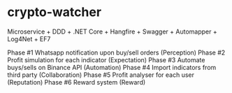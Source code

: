 # crypto-watcher
Microservice + DDD + .NET Core + Hangfire + Swagger + Automapper + Log4Net + EF7

Phase #1 Whatsapp notification upon buy/sell orders (Perception)
Phase #2 Profit simulation for each indicator (Expectation)
Phase #3 Automate buys/sells on Binance API (Automation)
Phase #4 Import indicators from third party (Collaboration)
Phase #5 Profit analyser for each user (Reputation)
Phase #6 Reward system (Reward)
